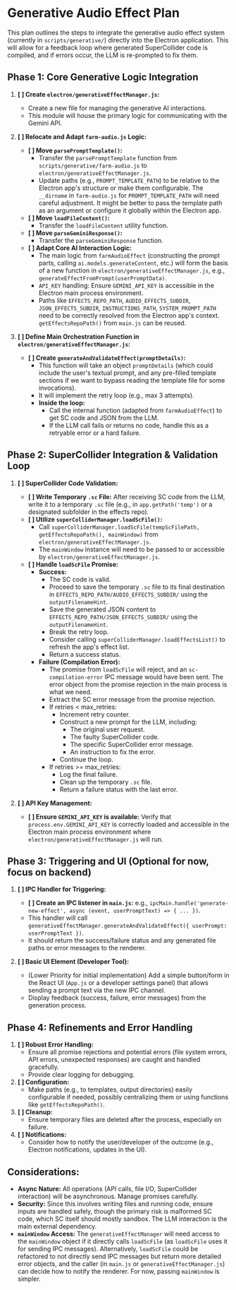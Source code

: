 # Generative Audio Effect Plan

This plan outlines the steps to integrate the generative audio effect system (currently in `scripts/generative/`) directly into the Electron application. This will allow for a feedback loop where generated SuperCollider code is compiled, and if errors occur, the LLM is re-prompted to fix them.

## Phase 1: Core Generative Logic Integration

1.  **[ ] Create `electron/generativeEffectManager.js`:**
    *   Create a new file for managing the generative AI interactions.
    *   This module will house the primary logic for communicating with the Gemini API.

2.  **[ ] Relocate and Adapt `farm-audio.js` Logic:**
    *   **[ ] Move `parsePromptTemplate()`:**
        *   Transfer the `parsePromptTemplate` function from `scripts/generative/farm-audio.js` to `electron/generativeEffectManager.js`.
        *   Update paths (e.g., `PROMPT_TEMPLATE_PATH`) to be relative to the Electron app's structure or make them configurable. The `__dirname` in `farm-audio.js` for `PROMPT_TEMPLATE_PATH` will need careful adjustment. It might be better to pass the template path as an argument or configure it globally within the Electron app.
    *   **[ ] Move `loadFileContent()`:**
        *   Transfer the `loadFileContent` utility function.
    *   **[ ] Move `parseGeminiResponse()`:**
        *   Transfer the `parseGeminiResponse` function.
    *   **[ ] Adapt Core AI Interaction Logic:**
        *   The main logic from `farmAudioEffect` (constructing the prompt parts, calling `ai.models.generateContent`, etc.) will form the basis of a new function in `electron/generativeEffectManager.js`, e.g., `generateEffectFromPrompt(userPromptData)`.
        *   `API_KEY` handling: Ensure `GEMINI_API_KEY` is accessible in the Electron main process environment.
        *   Paths like `EFFECTS_REPO_PATH`, `AUDIO_EFFECTS_SUBDIR`, `JSON_EFFECTS_SUBDIR`, `INSTRUCTIONS_PATH`, `SYSTEM_PROMPT_PATH` need to be correctly resolved from the Electron app's context. `getEffectsRepoPath()` from `main.js` can be reused.

3.  **[ ] Define Main Orchestration Function in `electron/generativeEffectManager.js`:**
    *   **[ ] Create `generateAndValidateEffect(promptDetails)`:**
        *   This function will take an object `promptDetails` (which could include the user's textual prompt, and any pre-filled template sections if we want to bypass reading the template file for some invocations).
        *   It will implement the retry loop (e.g., max 3 attempts).
        *   **Inside the loop:**
            *   Call the internal function (adapted from `farmAudioEffect`) to get SC code and JSON from the LLM.
            *   If the LLM call fails or returns no code, handle this as a retryable error or a hard failure.

## Phase 2: SuperCollider Integration & Validation Loop

1.  **[ ] SuperCollider Code Validation:**
    *   **[ ] Write Temporary `.sc` File:** After receiving SC code from the LLM, write it to a temporary `.sc` file (e.g., in `app.getPath('temp')` or a designated subfolder in the effects repo).
    *   **[ ] Utilize `superColliderManager.loadScFile()`:**
        *   Call `superColliderManager.loadScFile(tempScFilePath, getEffectsRepoPath(), mainWindow)` from `electron/generativeEffectManager.js`.
        *   The `mainWindow` instance will need to be passed to or accessible by `electron/generativeEffectManager.js`.
    *   **[ ] Handle `loadScFile` Promise:**
        *   **Success:**
            *   The SC code is valid.
            *   Proceed to save the temporary `.sc` file to its final destination in `EFFECTS_REPO_PATH/AUDIO_EFFECTS_SUBDIR/` using the `outputFilenameHint`.
            *   Save the generated JSON content to `EFFECTS_REPO_PATH/JSON_EFFECTS_SUBDIR/` using the `outputFilenameHint`.
            *   Break the retry loop.
            *   Consider calling `superColliderManager.loadEffectsList()` to refresh the app's effect list.
            *   Return a success status.
        *   **Failure (Compilation Error):**
            *   The promise from `loadScFile` will reject, and an `sc-compilation-error` IPC message would have been sent. The error object from the promise rejection in the main process is what we need.
            *   Extract the SC error message from the promise rejection.
            *   If retries < max_retries:
                *   Increment retry counter.
                *   Construct a new prompt for the LLM, including:
                    *   The original user request.
                    *   The faulty SuperCollider code.
                    *   The specific SuperCollider error message.
                    *   An instruction to fix the error.
                *   Continue the loop.
            *   If retries >= max_retries:
                *   Log the final failure.
                *   Clean up the temporary `.sc` file.
                *   Return a failure status with the last error.

2.  **[ ] API Key Management:**
    *   **[ ] Ensure `GEMINI_API_KEY` is available:** Verify that `process.env.GEMINI_API_KEY` is correctly loaded and accessible in the Electron main process environment where `electron/generativeEffectManager.js` will run.

## Phase 3: Triggering and UI (Optional for now, focus on backend)

1.  **[ ] IPC Handler for Triggering:**
    *   **[ ] Create an IPC listener in `main.js`:** e.g., `ipcMain.handle('generate-new-effect', async (event, userPromptText) => { ... })`.
    *   This handler will call `generativeEffectManager.generateAndValidateEffect({ userPrompt: userPromptText })`.
    *   It should return the success/failure status and any generated file paths or error messages to the renderer.

2.  **[ ] Basic UI Element (Developer Tool):**
    *   (Lower Priority for initial implementation) Add a simple button/form in the React UI (`App.js` or a developer settings panel) that allows sending a prompt text via the new IPC channel.
    *   Display feedback (success, failure, error messages) from the generation process.

## Phase 4: Refinements and Error Handling

1.  **[ ] Robust Error Handling:**
    *   Ensure all promise rejections and potential errors (file system errors, API errors, unexpected responses) are caught and handled gracefully.
    *   Provide clear logging for debugging.
2.  **[ ] Configuration:**
    *   Make paths (e.g., to templates, output directories) easily configurable if needed, possibly centralizing them or using functions like `getEffectsRepoPath()`.
3.  **[ ] Cleanup:**
    *   Ensure temporary files are deleted after the process, especially on failure.
4.  **[ ] Notifications:**
    *   Consider how to notify the user/developer of the outcome (e.g., Electron notifications, updates in the UI).

## Considerations:

*   **Async Nature:** All operations (API calls, file I/O, SuperCollider interaction) will be asynchronous. Manage promises carefully.
*   **Security:** Since this involves writing files and running code, ensure inputs are handled safely, though the primary risk is malformed SC code, which SC itself should mostly sandbox. The LLM interaction is the main external dependency.
*   **`mainWindow` Access:** The `generativeEffectManager` will need access to the `mainWindow` object if it directly calls `loadScFile` (as `loadScFile` uses it for sending IPC messages). Alternatively, `loadScFile` could be refactored to not directly send IPC messages but return more detailed error objects, and the caller (in `main.js` or `generativeEffectManager.js`) can decide how to notify the renderer. For now, passing `mainWindow` is simpler. 